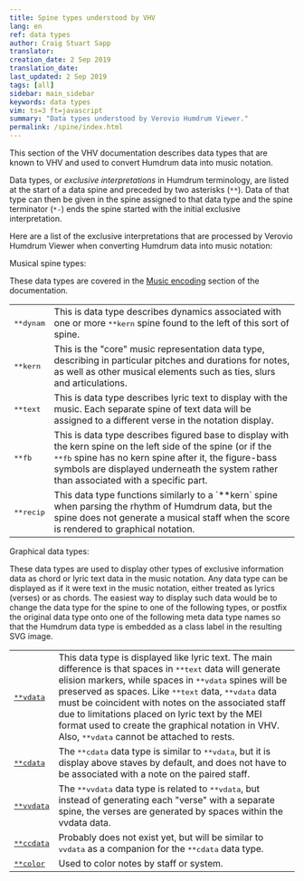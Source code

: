 ```yaml
---
title: Spine types understood by VHV
lang: en
ref: data types
author: Craig Stuart Sapp
translator: 
creation_date: 2 Sep 2019
translation_date: 
last_updated: 2 Sep 2019
tags: [all]
sidebar: main_sidebar
keywords: data types
vim: ts=3 ft=javascript
summary: "Data types understood by Verovio Humdrum Viewer."
permalink: /spine/index.html
---
```


This section of the VHV documentation describes data types that are
known to VHV and used to convert Humdrum data into music notation.

Data types, or <i>exclusive interpretations</i> in Humdrum terminology,
are listed at the start of a data spine and preceded by two asterisks
(`**`).  Data of that type can then be given in the spine assigned
to that data type and the spine terminator (`*-`) ends the spine
started with the initial exclusive interpretation.

Here are a list of the exclusive interpretations that are processed
by Verovio Humdrum Viewer when converting Humdrum data into music notation:

<style>
table.exinterp td {
	text-align: top;
}
</style>

Musical spine types:

These data types are covered in the [Music encoding](/humdrum/getting_started) section
of the documentation.

<table class="exinterp">

<tr>
	<td>
		<tt>**dynam</tt>
	</td>
	<td>
		This is data type describes dynamics associated with one or more <tt>**kern</tt>
		spine found to the left of this sort of spine.
	</td>
</tr>

<tr>
	<td>
		<tt>**kern</tt>
	</td>
	<td>
		This is the "core" music representation data type, describing in particular
		pitches and durations for notes, as well as other musical elements such as
		ties, slurs and articulations.
	</td>
</tr>

<tr>
	<td>
		<tt>**text</tt>
	</td>
	<td>
		This is data type describes lyric text to display with the music.  Each separate
		spine of text data will be assigned to a different verse in the notation display.
	</td>
</tr>

<tr>
	<td>
		<tt>**fb</tt>
	</td>
	<td>
		This is data type describes figured base to display with the kern spine on the
		left side of the spine (or if the <tt>**fb</tt> spine has no kern spine after it,
		the figure-bass symbols are displayed underneath the system rather than associated
		with a specific part.
	</td>
</tr>

<tr>
	<td>
		<tt>**recip</tt>
	</td>
	<td>
		This data type functions similarly to a `**kern` spine when parsing the
		rhythm of Humdrum data, but the spine does not generate a musical staff
		when the score is rendered to graphical notation.
	</td>
</tr>

</table>

Graphical data types:

These data types are used to display other types of exclusive
information data as chord or lyric text data in the music notation.
Any data type can be displayed as if it were text in the music
notation, either treated as lyrics (verses) or as chords.  The
easiest way to display such data would be to change the data type
for the spine to one of the following types, or postfix the original
data type onto one of the following meta data type names so that
the Humdrum data type is embedded as a class label in the resulting
SVG image.


<table class="exinterp">

<tr>
	<td>
		<tt><a href="/spine/vdata">**vdata</a></tt>
	</td>
	<td>
		This data type is displayed like lyric text.  The main difference
		is that spaces in <tt>**text</tt> data will generate elision markers,
		while spaces in <tt>**vdata</tt> spines will be preserved as spaces.  
		Like <tt>**text</tt> data, <tt>**vdata</tt> data must be coincident
		with notes on the associated staff due to limitations placed on lyric
		text by the MEI format used to create the graphical notation in VHV.
		Also, <tt>**vdata</tt> cannot be attached to rests.
	</td>
</tr>

<tr>
	<td>
		<tt><a href="/spine/cdata">**cdata</a></tt>
	</td>
	<td>
		The <tt>**cdata</tt> data type is similar to <tt>**vdata</tt>, but it
		is display above staves by default, and does not have to be associated with
		a note on the paired staff. 
	</td>
</tr>

<tr>
	<td>
		<tt><a href="/spine/vvdata">**vvdata</a></tt>
	</td>
	<td>
		The <tt>**vvdata</tt> data type is related to <tt>**vdata</tt>, but instead of
		generating each "verse" with a separate spine, the verses are generated by
		spaces within the vvdata data.
	</td>
</tr>

<tr>
	<td>
		<tt><a href="/spine/ccdata">**ccdata</a></tt>
	</td>
	<td>
		Probably does not exist yet, but will be similar to <tt>vvdata</tt> as a 
		companion for the <tt>**cdata</tt> data type.
	</td>
</tr>

<tr>
	<td>
		<tt><a href="/spine/color">**color</a></tt>
	</td>
	<td>
		Used to color notes by staff or system.
	</td>
</tr>


</table>





